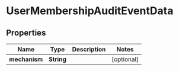 # UserMembershipAuditEventData

## Properties
Name | Type | Description | Notes
------------ | ------------- | ------------- | -------------
**mechanism** | **String** |  |  [optional]
